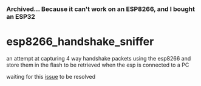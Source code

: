 ### Archived... Because it can't work on an ESP8266, and I bought an ESP32

# esp8266_handshake_sniffer
an attempt at capturing 4 way handshake packets using the esp8266 and store them in the flash to be retrieved when the esp is connected to a PC 

waiting for this [issue](https://github.com/espressif/ESP8266_RTOS_SDK/issues/790) to be resolved

